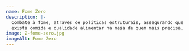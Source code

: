 ```yaml
---
name: Fome Zero
description: |-
  Combate à fome, através de políticas estruturais, assegurando que
  exista comida e qualidade alimentar na mesa de quem mais precisa.
image: 2-fome-zero.jpg
imageAlt: Fome Zero
---
```

